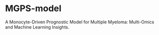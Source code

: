 # MGPS-model
A Monocyte-Driven Prognostic Model for Multiple Myeloma: Multi-Omics and Machine Learning Insights.
